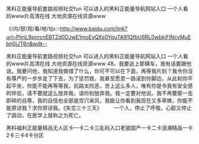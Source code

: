 黑料正能量导航套路视频社交fun
可以进入的黑料正能量导航网站入口
一个人看的www片高清在线
大地资源在线资源www


《/内/部/观/看/地/址👉http://www.baidu.com/link?url=PImL9pnrcnEBTZd0DJwE1moEyQXs0YpuTA91QfbU6RL0wbkiFlNcvMuEbn0iJT6n&wd》--

黑料正能量导航套路视频社交fun
可以进入的黑料正能量导航网站入口
一个人看的www片高清在线
大地资源在线资源www
	48、我要追上那辆车，我有话要跟他说。我要问他，我知道我做错了什么，你可不可以在下面，再等我片刻？我令你没有尊严的一步步走了下去，为了惩罚我，我甚至愿意一路滚到你脚边，从此和你平起平坐，你能不能再等等我，前路太险恶，世上这么多人，唯有你是令我有安全感的伴侣，请不要就这么放弃我，请你别放弃我。我一定要对他说。我不再要那一击即碎的自尊，我的自信也全部是空穴来风，我能让你看到我现在又多卑微，你能不能原谅我？求你原谅我。《失恋三十三天》
　　一个人，停止了呼吸，心脏又停止了跳动，在医学上就称之为死亡。





黑料福利正能量精品无人区卡一卡二卡三乱码入口老狼国产一卡二卡浪潮精品一卡2卡三卡4卡分区
